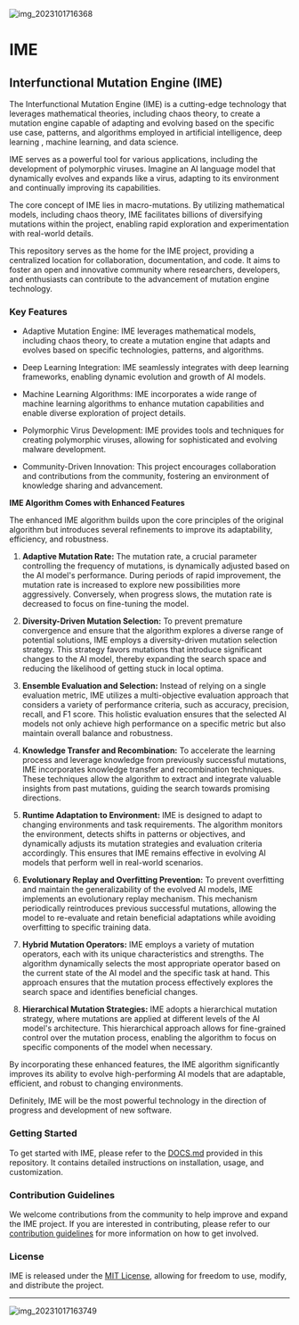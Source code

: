 ![img_2023101716368](https://github.com/VaysiDevelopmentCenter/IME/assets/151166631/009e8b8b-93c2-4349-8184-6d27969c3ae9)



# IME

## Interfunctional Mutation Engine (IME)

  The Interfunctional Mutation Engine (IME) is a cutting-edge technology that leverages mathematical theories, including chaos theory, to create a mutation engine capable of adapting and evolving based on the specific use case, patterns, and algorithms employed in artificial intelligence, deep learning , machine learning, and data science.

  IME serves as a powerful tool for various applications, including the development of polymorphic viruses. Imagine an AI language model that dynamically evolves and expands like a virus, adapting to its environment and continually improving its capabilities.

  The core concept of IME lies in macro-mutations. By utilizing mathematical models, including chaos theory, IME facilitates billions of diversifying mutations within the project, enabling rapid exploration and experimentation with real-world details.

  This repository serves as the home for the IME project, providing a centralized location for collaboration, documentation, and code. It aims to foster an open and innovative community where researchers, developers, and enthusiasts can contribute to the advancement of mutation engine technology.

  ### Key Features

  - Adaptive Mutation Engine: IME leverages mathematical models, including chaos theory, to create a mutation engine that adapts and evolves based on specific technologies, patterns, and algorithms.
    
  - Deep Learning Integration: IME seamlessly integrates with deep learning frameworks, enabling dynamic evolution and growth of AI models.
    
  - Machine Learning Algorithms: IME incorporates a wide range of machine learning algorithms to enhance mutation capabilities and enable diverse exploration of project details.
    
  - Polymorphic Virus Development: IME provides tools and techniques for creating polymorphic viruses, allowing for sophisticated and evolving malware development.
    
  - Community-Driven Innovation: This project encourages collaboration and contributions from the community, fostering an environment of knowledge sharing and advancement.

**IME Algorithm Comes with Enhanced Features**

The enhanced IME algorithm builds upon the core principles of the original algorithm but introduces several refinements to improve its adaptability, efficiency, and robustness.

1. **Adaptive Mutation Rate:** The mutation rate, a crucial parameter controlling the frequency of mutations, is dynamically adjusted based on the AI model's performance. During periods of rapid improvement, the mutation rate is increased to explore new possibilities more aggressively. Conversely, when progress slows, the mutation rate is decreased to focus on fine-tuning the model.

2. **Diversity-Driven Mutation Selection:** To prevent premature convergence and ensure that the algorithm explores a diverse range of potential solutions, IME employs a diversity-driven mutation selection strategy. This strategy favors mutations that introduce significant changes to the AI model, thereby expanding the search space and reducing the likelihood of getting stuck in local optima.

3. **Ensemble Evaluation and Selection:** Instead of relying on a single evaluation metric, IME utilizes a multi-objective evaluation approach that considers a variety of performance criteria, such as accuracy, precision, recall, and F1 score. This holistic evaluation ensures that the selected AI models not only achieve high performance on a specific metric but also maintain overall balance and robustness.

4. **Knowledge Transfer and Recombination:** To accelerate the learning process and leverage knowledge from previously successful mutations, IME incorporates knowledge transfer and recombination techniques. These techniques allow the algorithm to extract and integrate valuable insights from past mutations, guiding the search towards promising directions.

5. **Runtime Adaptation to Environment:** IME is designed to adapt to changing environments and task requirements. The algorithm monitors the environment, detects shifts in patterns or objectives, and dynamically adjusts its mutation strategies and evaluation criteria accordingly. This ensures that IME remains effective in evolving AI models that perform well in real-world scenarios.

6. **Evolutionary Replay and Overfitting Prevention:** To prevent overfitting and maintain the generalizability of the evolved AI models, IME implements an evolutionary replay mechanism. This mechanism periodically reintroduces previous successful mutations, allowing the model to re-evaluate and retain beneficial adaptations while avoiding overfitting to specific training data.

7. **Hybrid Mutation Operators:** IME employs a variety of mutation operators, each with its unique characteristics and strengths. The algorithm dynamically selects the most appropriate operator based on the current state of the AI model and the specific task at hand. This approach ensures that the mutation process effectively explores the search space and identifies beneficial changes.

8. **Hierarchical Mutation Strategies:** IME adopts a hierarchical mutation strategy, where mutations are applied at different levels of the AI model's architecture. This hierarchical approach allows for fine-grained control over the mutation process, enabling the algorithm to focus on specific components of the model when necessary.

By incorporating these enhanced features, the IME algorithm significantly improves its ability to evolve high-performing AI models that are adaptable, efficient, and robust to changing environments.

Definitely, IME will be the most powerful technology in the direction of progress and development of new software.

  ### Getting Started

  To get started with IME, please refer to the [DOCS.md](docs/) provided in this repository. It contains detailed instructions on installation, usage, and customization.

  ### Contribution Guidelines

  We welcome contributions from the community to help improve and expand the IME project. If you are interested in contributing, please refer to our [contribution guidelines](CONTRIBUTING.md) for more information on how to get involved.

  ### License

  IME is released under the [MIT License](LICENSE), allowing for freedom to use, modify, and distribute the project.

  ---

![img_20231017163749](https://github.com/VaysiDevelopmentCenter/IME/assets/151166631/ddccffa0-0893-4d08-b652-eeb6762e3a8e)
